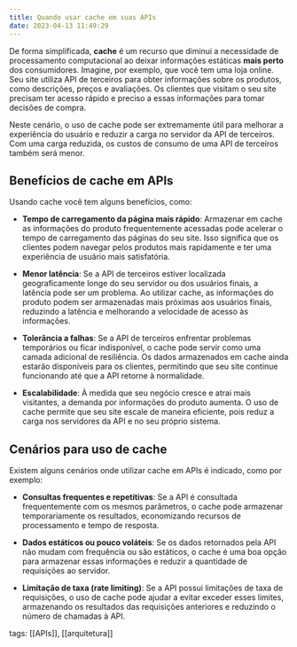 ```yaml
---
title: Quando usar cache em suas APIs
date: 2023-04-13 11:49:29
---
```


De forma simplificada, **cache** é um recurso que diminui a necessidade de processamento computacional ao deixar informações estáticas **mais perto** dos consumidores. Imagine, por exemplo, que você tem uma loja online. Seu site utiliza API de terceiros para obter informações sobre os produtos, como descrições, preços e avaliações. Os clientes que visitam o seu site precisam ter acesso rápido e preciso a essas informações para tomar decisões de compra.

Neste cenário, o uso de cache pode ser extremamente útil para melhorar a experiência do usuário e reduzir a carga no servidor da API de terceiros. Com uma carga reduzida, os custos de consumo de uma API de terceiros também será menor.

## Benefícios de cache em APIs

Usando cache você tem alguns benefícios, como:

* **Tempo de carregamento da página mais rápido**: Armazenar em cache as informações do produto frequentemente acessadas pode acelerar o tempo de carregamento das páginas do seu site. Isso significa que os clientes podem navegar pelos produtos mais rapidamente e ter uma experiência de usuário mais satisfatória.

* **Menor latência**: Se a API de terceiros estiver localizada geograficamente longe do seu servidor ou dos usuários finais, a latência pode ser um problema. Ao utilizar cache, as informações do produto podem ser armazenadas mais próximas aos usuários finais, reduzindo a latência e melhorando a velocidade de acesso às informações.

* **Tolerância a falhas**: Se a API de terceiros enfrentar problemas temporários ou ficar indisponível, o cache pode servir como uma camada adicional de resiliência. Os dados armazenados em cache ainda estarão disponíveis para os clientes, permitindo que seu site continue funcionando até que a API retorne à normalidade.

* **Escalabilidade**: À medida que seu negócio cresce e atrai mais visitantes, a demanda por informações do produto aumenta. O uso de cache permite que seu site escale de maneira eficiente, pois reduz a carga nos servidores da API e no seu próprio sistema.

## Cenários para uso de cache

Existem alguns cenários onde utilizar cache em APIs é indicado, como por exemplo:

* **Consultas frequentes e repetitivas**: Se a API é consultada frequentemente com os mesmos parâmetros, o cache pode armazenar temporariamente os resultados, economizando recursos de processamento e tempo de resposta.

* **Dados estáticos ou pouco voláteis**: Se os dados retornados pela API não mudam com frequência ou são estáticos, o cache é uma boa opção para armazenar essas informações e reduzir a quantidade de requisições ao servidor.

* **Limitação de taxa (rate limiting)**: Se a API possui limitações de taxa de requisições, o uso de cache pode ajudar a evitar exceder esses limites, armazenando os resultados das requisições anteriores e reduzindo o número de chamadas à API.

tags: [[APIs]], [[arquitetura]]